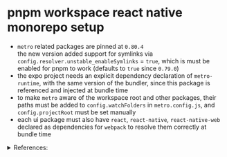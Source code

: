 # pnpm workspace react native monorepo setup

- `metro` related packages are pinned at `0.80.4`  
  the new version added support for symlinks via `config.resolver.unstable_enableSymlinks` = `true`, which is must be enabled for pnpm to work (defaults to `true` since `0.79.0`)
- the expo project needs an explicit dependency declaration of `metro-runtime`, with the same version of the bundler, since this package is referenced and injected at bundle time
- to make `metro` aware of the workspace root and other packages, their paths must be added to `config.watchFolders` in `metro.config.js`, and `config.projectRoot` must be set manually
- each ui package must also have `react`, `react-native`, `react-native-web` declared as dependencies for `webpack` to resolve them correctly at bundle time

<details>
<summary>References:</summary>
<ul>
<li>Metro GitHub Issue on Symlinks:
<br><a href="https://github.com/facebook/metro/issues/1#issuecomment-1436062881">robhogan @ facebook/metro#1</a></li>
<li>Metro GitHub Issue on watching additional folders:
<br><a href="https://github.com/facebook/metro/issues/7#issuecomment-508129053">fiznool @ facebook/metro#7</a></li>
<li>PNPM GitHub Issue Related Discussion on Usage With Expo:<br>
<a href="https://github.com/pnpm/pnpm/issues/3010#issuecomment-740224466">vjpr @ pnpm/pnpm#3010</a></li>
<li>Archived Repo for Yarn Workspaces:<br>
<a href="https://github.com/lokshunhung/react-native-web-yarn-workspace-monorepo">lokshunhung/react-native-web-yarn-workspace-monorepo</a></li>
</ul>
</details>
